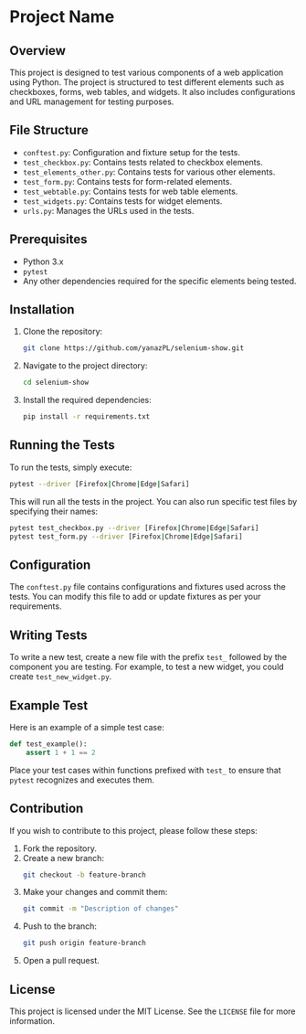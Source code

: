 # Project Name

## Overview

This project is designed to test various components of a web application using Python. The project is structured to test different elements such as checkboxes, forms, web tables, and widgets. It also includes configurations and URL management for testing purposes.

## File Structure

- `conftest.py`: Configuration and fixture setup for the tests.
- `test_checkbox.py`: Contains tests related to checkbox elements.
- `test_elements_other.py`: Contains tests for various other elements.
- `test_form.py`: Contains tests for form-related elements.
- `test_webtable.py`: Contains tests for web table elements.
- `test_widgets.py`: Contains tests for widget elements.
- `urls.py`: Manages the URLs used in the tests.

## Prerequisites

- Python 3.x
- `pytest`
- Any other dependencies required for the specific elements being tested.

## Installation

1. Clone the repository:
    ```sh
    git clone https://github.com/yanazPL/selenium-show.git
    ```
2. Navigate to the project directory:
    ```sh
    cd selenium-show
    ```
3. Install the required dependencies:
    ```sh
    pip install -r requirements.txt
    ```

## Running the Tests

To run the tests, simply execute:
```sh
pytest --driver [Firefox|Chrome|Edge|Safari]
```

This will run all the tests in the project. You can also run specific test files by specifying their names:
```sh
pytest test_checkbox.py --driver [Firefox|Chrome|Edge|Safari]
pytest test_form.py --driver [Firefox|Chrome|Edge|Safari]
```

## Configuration

The `conftest.py` file contains configurations and fixtures used across the tests. You can modify this file to add or update fixtures as per your requirements.

## Writing Tests

To write a new test, create a new file with the prefix `test_` followed by the component you are testing. For example, to test a new widget, you could create `test_new_widget.py`.

## Example Test

Here is an example of a simple test case:

```python
def test_example():
    assert 1 + 1 == 2
```

Place your test cases within functions prefixed with `test_` to ensure that `pytest` recognizes and executes them.

## Contribution

If you wish to contribute to this project, please follow these steps:

1. Fork the repository.
2. Create a new branch:
    ```sh
    git checkout -b feature-branch
    ```
3. Make your changes and commit them:
    ```sh
    git commit -m "Description of changes"
    ```
4. Push to the branch:
    ```sh
    git push origin feature-branch
    ```
5. Open a pull request.

## License

This project is licensed under the MIT License. See the `LICENSE` file for more information.
